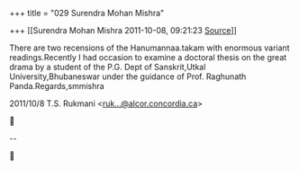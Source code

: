 +++
title = "029 Surendra Mohan Mishra"

+++
[[Surendra Mohan Mishra	2011-10-08, 09:21:23 [Source](https://groups.google.com/g/bvparishat/c/_zeq4X_GJjk)]]



There are two recensions of the Hanumannaa.takam with enormous variant readings.Recently I had occasion to examine a doctoral thesis on the great drama by a student of the P.G. Dept of Sanskrit,Utkal University,Bhubaneswar under the guidance of Prof. Raghunath Panda.Regards,smmishra  
  

2011/10/8 T.S. Rukmani \<[ruk...@alcor.concordia.ca]()\>



  
  

  

--  



